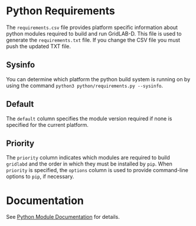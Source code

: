 # Python Requirements

The `requirements.csv` file provides platform specific information about python modules required to build and run GridLAB-D.  This file is used to generate the `requirements.txt` file. If you change the CSV file you must push the updated TXT file.

## Sysinfo

You can determine which platform the python build system is running on by using the command `python3 python/requirements.py --sysinfo`.

## Default

The `default` column specifies the module version required if none is specified for the current platform.

## Priority

The `priority` column indicates which modules are required to build `gridlabd` and the order in which they must be installed by `pip`.  When `priority` is specified, the `options` column is used to provide command-line options to `pip`, if necessary.

# Documentation

See [Python Module Documentation](https://docs.gridlabd.us/index.html?owner=arras-energy&project=gridlabd&branch=master&folder=/Module&doc=/Module/Python.md) for details.

